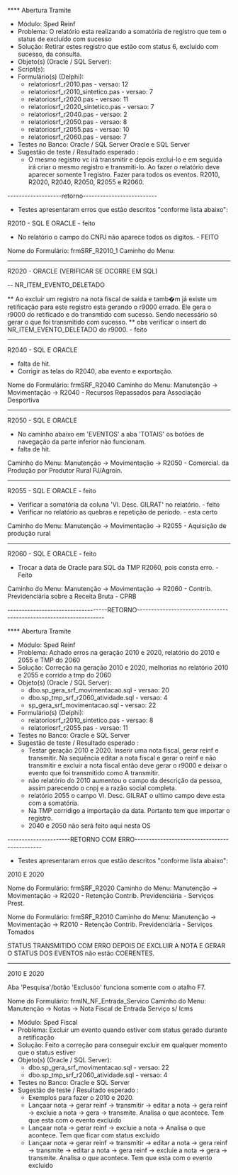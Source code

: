 
**** Abertura Tramite
- Módulo: Sped Reinf
- Problema: O relatório esta realizando a somatória de registro que tem o status de excluído com sucesso
- Solução: Retirar estes registro que estão com status 6, excluído com sucesso, da consulta.
- Objeto(s) (Oracle / SQL Server):
- Script(s):
- Formulário(s) (Delphi):
  - relatoriosrf_r2010.pas - versao: 12
  - relatoriosrf_r2010_sintetico.pas - versao: 7
  - relatoriosrf_r2020.pas - versao: 11
  - relatoriosrf_r2020_sintetico.pas - versao: 7
  - relatoriosrf_r2040.pas - versao: 2
  - relatoriosrf_r2050.pas - versao: 8
  - relatoriosrf_r2055.pas - versao: 10
  - relatoriosrf_r2060.pas - versao: 7
- Testes no Banco: Oracle / SQL Server
Oracle e SQL Server
- Sugestão de teste / Resultado esperado :
  - O mesmo registro vc irá transmitir e depois exclui-lo e em seguida irá criar o mesmo registro e transmiti-lo. Ao fazer o relatório deve aparecer somente 1 registro. Fazer para todos os eventos. R2010, R2020, R2040, R2050, R2055 e R2060.


-------------------retorno--------------------------

- Testes apresentaram erros que estão descritos "conforme lista abaixo":

R2010 - SQL E ORACLE - feito
  

- No relatório o campo do CNPJ não aparece todos os digitos.  - FEITO

Nome do Formulário: frmSRF_R2010_1
Caminho do Menu: 

--------------------------------------------------


R2020 - ORACLE (VERIFICAR SE OCORRE EM SQL)

-- NR_ITEM_EVENTO_DELETADO

** Ao excluir um registro na nota fiscal de saida e tamb�m já existe um retificação para este registro 
esta gerando o r9000 errado. Ele gera o r9000 do retificado e do transmtido com sucesso. 
Sendo necessário só gerar o que foi transmitido com sucesso.
** obs verificar o insert do NR_ITEM_EVENTO_DELETADO do r9000. -  feito
 
--------------------------------------------------

R2040 - SQL E ORACLE

- falta de hit. 
- Corrigir as telas do R2040, aba evento e exportação.

Nome do Formulário: frmSRF_R2040
Caminho do Menu: 
Manutenção -> Movimentação -> R2040 - Recursos Repassados para Associação Desportiva

--------------------------------------------------

R2050 - SQL E ORACLE

- No caminho abaixo em 'EVENTOS' a aba 'TOTAIS' os botões de navegação da parte inferior não funcionam.
- falta de hit.

Caminho do Menu: Manutenção -> Movimentação -> R2050 - Comercial. da Produção por Produtor Rural PJ/Agroin.

--------------------------------------------------

R2055 - SQL E ORACLE - feito

- Verificar a somatória da coluna 'Vl. Desc. GILRAT' no relatório. - feito
- Verificar no relatório as quebras e repetição de período. - esta certo

Caminho do Menu: Manutenção -> Movimentação -> R2055 - Aquisição de produção rural

--------------------------------------------------
R2060 - SQL E ORACLE - feito

- Trocar a data de Oracle para SQL da TMP R2060, pois consta erro. - Feito

Caminho do Menu: Manutenção -> Movimentação -> R2060 - Contrib. Previdenciária sobre a Receita Bruta - CPRB


-----------------------------------RETORNO------------------------------------------------------------------

**** Abertura Tramite
- Módulo: Sped Reinf
- Problema: Achado erros na geração 2010 e 2020, relatório do 2010 e 2055 e TMP do 2060
- Solução: Correção na geração 2010 e 2020, melhorias no relatório 2010 e 2055 e corrido a tmp do 2060
- Objeto(s) (Oracle / SQL Server): 
  - dbo.sp_gera_srf_movimentacao.sql - versao: 20
  - dbo.sp_tmp_srf_r2060_atividade.sql - versao: 4
  - sp_gera_srf_movimentacao.sql - versao: 22
- Formulário(s) (Delphi):
  - relatoriosrf_r2010_sintetico.pas - versao: 8
  - relatoriosrf_r2055.pas - versao: 11
- Testes no Banco: Oracle e SQL Server
- Sugestão de teste / Resultado esperado :
  - Testar geração 2010 e 2020. Inserir uma nota fiscal, gerar reinf e transmitir. 
Na sequência editar a nota fiscal e gerar o reinf e não transmitir e excluir a nota fiscal
então deve gerar o r9000 e deixar o evento que foi transmitido como A transmitir.
  - não relatório do 2010 aumentou o campo da descrição da pessoa, assim parecendo o cnpj
e a razão social completa.
  - relatório 2055 o campo Vl. Desc. GILRAT o ultimo campo deve esta com a somatória.
  - Na TMP corridigo a importação da data. Portanto tem que importar o registro.
  - 2040 e 2050 não será feito aqui nesta OS

----------------------RETORNO COM ERRO---------------------------------------------

- Testes apresentaram erros que estão descritos "conforme lista abaixo":

2010 E 2020

Nome do Formulário: frmSRF_R2020
Caminho do Menu: 
Manutenção -> Movimentação -> R2020 - Retenção Contrib. Previdenciária - Serviços Prest.

Nome do Formulário: frmSRF_R2010
Caminho do Menu: 
Manutenção -> Movimentação -> R2010 - Retenção Contrib. Previdenciária - Serviços Tomados

STATUS TRANSMITIDO COM ERRO DEPOIS DE EXCLUIR A NOTA E GERAR O 
STATUS DOS EVENTOS não estão COERENTES.

--------------------------------------------------

2010 E 2020

Aba 'Pesquisa'/botão 'Exclusóo' funciona somente com o atalho F7.

Nome do Formulário: frmIN_NF_Entrada_Servico
Caminho do Menu: 
Manutenção -> Notas -> Nota Fiscal de Entrada Serviço s/ Icms


- Módulo: Sped Fiscal
- Problema: Excluir um evento quando estiver com status gerado durante a retificação
- Solução: Feito a correção para conseguir excluir em qualquer momento que o status estiver
- Objeto(s) (Oracle / SQL Server): 
  - dbo.sp_gera_srf_movimentacao.sql - versao: 22
  - dbo.sp_tmp_srf_r2060_atividade.sql - versao: 4
- Testes no Banco: Oracle e SQL Server
- Sugestão de teste / Resultado esperado :
  - Exemplos para fazer o 2010 e 2020.
  - Lançaar nota -> gerar reinf -> transmitir -> editar a nota -> gera reinf -> excluie a nota -> gera -> transmite. Analisa o que acontece. Tem que esta com o evento excluido
  - Lançaar nota -> gerar reinf -> excluie a nota -> Analisa o que acontece. Tem que ficar com status excluido
  - Lançaar nota -> gerar reinf -> transmitir -> editar a nota -> gera reinf -> transmite -> editar a nota -> gera reinf -> excluie a nota -> gera -> transmite. Analisa o que acontece. Tem que esta com o evento excluido